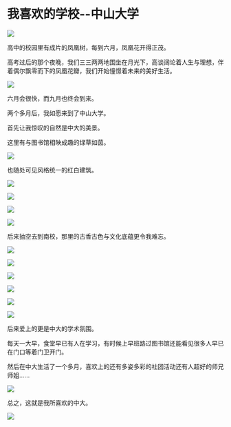 # 我喜欢的学校--中山大学

![](https://ss3.bdstatic.com/70cFv8Sh_Q1YnxGkpoWK1HF6hhy/it/u=2975105674,1602327177&fm=200&gp=0.jpg)

高中的校园里有成片的凤凰树，每到六月，凤凰花开得正茂。

高考过后的那个夜晚，我们三三两两地围坐在月光下，高谈阔论着人生与理想，伴着偶尔飘零而下的凤凰花瓣，我们开始憧憬着未来的美好生活。

![](https://ss3.bdstatic.com/70cFv8Sh_Q1YnxGkpoWK1HF6hhy/it/u=1369730489,3123785732&fm=26&gp=0.jpg)

六月会很快，而九月也终会到来。

两个多月后，我如愿来到了中山大学。

首先让我惊叹的自然是中大的美景。

这里有与图书馆相映成趣的绿草如茵。

![](https://ss1.bdstatic.com/70cFuXSh_Q1YnxGkpoWK1HF6hhy/it/u=1797600636,1127803067&fm=26&gp=0.jpg)

也随处可见风格统一的红白建筑。

![](https://ss0.bdstatic.com/70cFuHSh_Q1YnxGkpoWK1HF6hhy/it/u=675346318,1279518462&fm=26&gp=0.jpg)

![](https://ss1.bdstatic.com/70cFuXSh_Q1YnxGkpoWK1HF6hhy/it/u=428277657,821753444&fm=26&gp=0.jpg)

![](https://ss1.bdstatic.com/70cFvXSh_Q1YnxGkpoWK1HF6hhy/it/u=2947132654,1507532041&fm=26&gp=0.jpg)

![](https://ss1.bdstatic.com/70cFvXSh_Q1YnxGkpoWK1HF6hhy/it/u=1799966421,3716769872&fm=26&gp=0.jpg)

后来抽空去到南校，那里的古香古色与文化底蕴更令我难忘。

![](https://ss2.bdstatic.com/70cFvnSh_Q1YnxGkpoWK1HF6hhy/it/u=2119389625,783894367&fm=26&gp=0.jpg)

![](https://ss0.bdstatic.com/70cFvHSh_Q1YnxGkpoWK1HF6hhy/it/u=2561238136,3723891252&fm=26&gp=0.jpg)

![](https://ss0.bdstatic.com/70cFvHSh_Q1YnxGkpoWK1HF6hhy/it/u=3436590559,3555213327&fm=26&gp=0.jpg)

![](https://ss3.bdstatic.com/70cFv8Sh_Q1YnxGkpoWK1HF6hhy/it/u=4037819378,1720526351&fm=26&gp=0.jpg)

![](https://ss2.bdstatic.com/70cFvnSh_Q1YnxGkpoWK1HF6hhy/it/u=2108489883,4237061157&fm=200&gp=0.jpg)

![](https://ss0.bdstatic.com/70cFuHSh_Q1YnxGkpoWK1HF6hhy/it/u=2889254674,1044437508&fm=26&gp=0.jpg)

后来爱上的更是中大的学术氛围。

每天一大早，食堂早已有人在学习，有时候上早班路过图书馆还能看见很多人早已在门口等着门卫开门。

然后在中大生活了一个多月，喜欢上的还有多姿多彩的社团活动还有人超好的师兄师姐......

![](http://img2.imgtn.bdimg.com/it/u=1796562138,1305289532&fm=26&gp=0.jpg)

总之，这就是我所喜欢的中大。

![](http://img1.imgtn.bdimg.com/it/u=2112919872,2980975007&fm=26&gp=0.jpg)